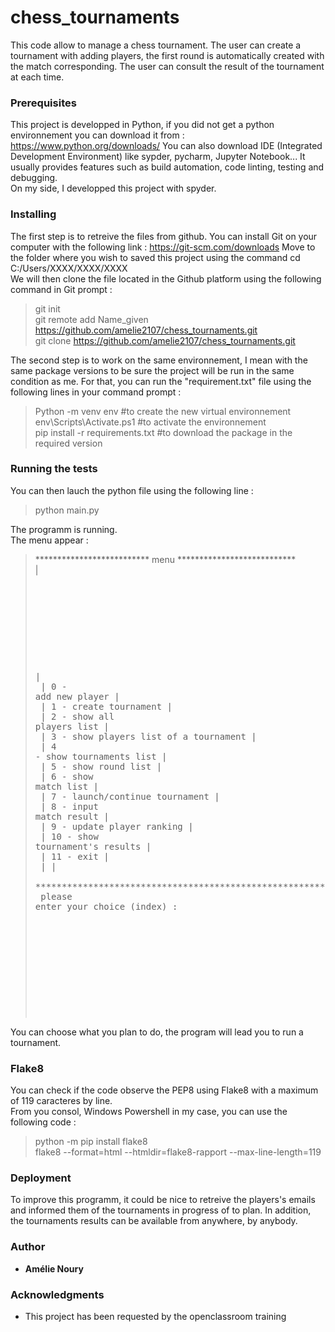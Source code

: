 # chess_tournaments

This code allow to manage a chess tournament.
The user can create a tournament with adding players, the first round is automatically created with the match corresponding.
The user can consult the result of the tournament at each time.

### Prerequisites

This project is developped in Python, if you did not get a python environnement you can download it from : https://www.python.org/downloads/
You can also download IDE (Integrated Development Environment) like sypder, pycharm, Jupyter Notebook... It usually provides features such as build automation, code linting, testing and debugging.<br />
On my side, I developped this project with spyder.


### Installing

The first step is to retreive the files from github. You can install Git on your computer with the following link : https://git-scm.com/downloads
Move to the folder where you wish to saved this project using the command cd C:/Users/XXXX/XXXX/XXXX<br />
We will then clone the file located in the Github platform using the following command in Git prompt : <br />
>git init<br />
>git remote add Name_given https://github.com/amelie2107/chess_tournaments.git <br />
>git clone https://github.com/amelie2107/chess_tournaments.git <br />

The second step is to work on the same environnement, I mean with the same package versions to be sure the project will be run in the same condition as me. 
For that, you can run the "requirement.txt" file using the following lines in your command prompt :<br />
>Python -m venv env #to create the new virtual environnement<br />
>env\\Scripts\\Activate.ps1 #to activate the environnement<br />
>pip install -r requirements.txt #to download the package in the required version<br />


### Running the tests

You can then lauch the python file using the following line :<br />
>python main.py<br />

The programm is running.<br />
The menu appear :<br />
>************************** menu ***************************<br />
>|<pre><pre><pre><pre><pre><pre><pre><pre><pre><pre><pre>|<br />
>| 0 - add new player                                      |<br />
>| 1 - create tournament                                   |<br />
>| 2 - show all players list                               |<br />
>| 3 - show players list of a tournament                   |<br />
>| 4 - show tournaments list                               |<br />
>| 5 - show round list                                     |<br />
>| 6 - show match list                                     |<br />
>| 7 - launch/continue tournament                          |<br />
>| 8 - input match result                                  |<br />
>| 9 - update player ranking                               |<br />
>| 10 - show tournament's results                          |<br />
>| 11 - exit                                               |<br />
>|                                                         |<br />
>***********************************************************<br />
>please enter your choice (index) : <br />

You can choose what you plan to do, the program will lead you to run a tournament.

### Flake8

You can check if the code observe the PEP8 using Flake8 with a maximum of 119 caracteres by line.<br />
From you consol, Windows Powershell in my case, you can use the following code :<br />
> python -m pip install flake8<br />
> flake8 --format=html --htmldir=flake8-rapport --max-line-length=119<br />

### Deployment

To improve this programm, it could be nice to retreive the players's emails and informed them of the tournaments in progress of to plan.
In addition, the tournaments results can be available from anywhere, by anybody.

### Author

* **Amélie Noury** 

### Acknowledgments

* This project has been requested by the openclassroom training


